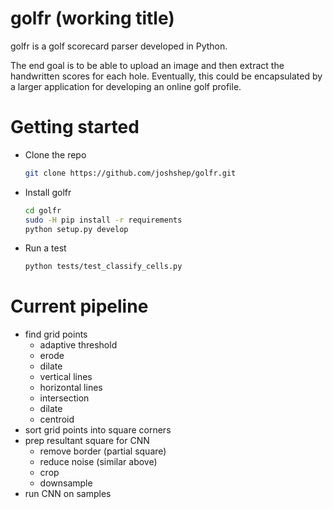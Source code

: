 # golfr (working title) #
  golfr is a golf scorecard parser developed in Python.

  The end goal is to be able to upload an image and then extract the handwritten scores for each hole. Eventually, this could be encapsulated by a larger application for developing an online golf profile.
# Getting started
  * Clone the repo
    ```bash
    git clone https://github.com/joshshep/golfr.git
    ```
  * Install golfr
    ```bash
    cd golfr
    sudo -H pip install -r requirements
    python setup.py develop
    ```
  * Run a test
    ```bash
    python tests/test_classify_cells.py
    ```

# Current pipeline
* find grid points
    * adaptive threshold
    * erode
    * dilate
    * vertical lines
    * horizontal lines
    * intersection
    * dilate
    * centroid
* sort grid points into square corners
* prep resultant square for CNN
    * remove border (partial square)
    * reduce noise (similar above)
    * crop
    * downsample
* run CNN on samples
